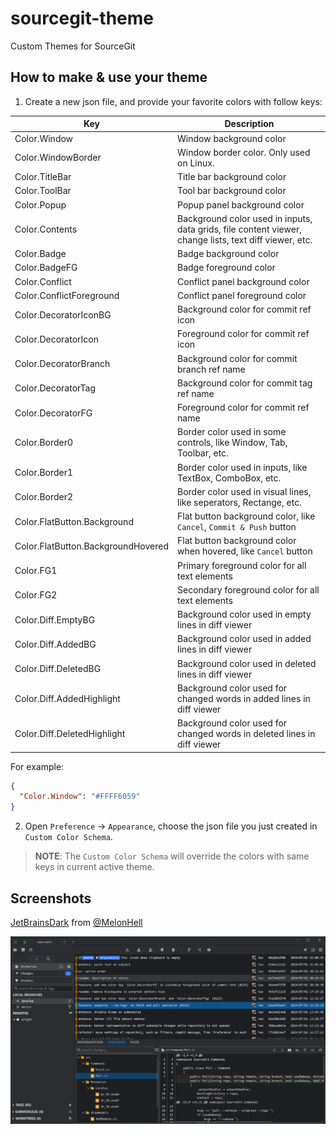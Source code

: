 # sourcegit-theme

Custom Themes for SourceGit

## How to make & use your theme

1. Create a new json file, and provide your favorite colors with follow keys:

| Key | Description |
| --- | --- |
| Color.Window | Window background color |
| Color.WindowBorder | Window border color. Only used on Linux. |
| Color.TitleBar | Title bar background color |
| Color.ToolBar | Tool bar background color |
| Color.Popup | Popup panel background color |
| Color.Contents | Background color used in inputs, data grids, file content viewer, change lists, text diff viewer, etc. |
| Color.Badge | Badge background color |
| Color.BadgeFG | Badge foreground color |
| Color.Conflict | Conflict panel background color |
| Color.ConflictForeground | Conflict panel foreground color |
| Color.DecoratorIconBG | Background color for commit ref icon |
| Color.DecoratorIcon | Foreground color for commit ref icon |
| Color.DecoratorBranch | Background color for commit branch ref name |
| Color.DecoratorTag | Background color for commit tag ref name |
| Color.DecoratorFG | Foreground color for commit ref name |
| Color.Border0 | Border color used in some controls, like Window, Tab, Toolbar, etc. |
| Color.Border1 | Border color used in inputs, like TextBox, ComboBox, etc. |
| Color.Border2 | Border color used in visual lines, like seperators, Rectange, etc. |
| Color.FlatButton.Background | Flat button background color, like `Cancel`, `Commit & Push` button |
| Color.FlatButton.BackgroundHovered | Flat button background color when hovered, like `Cancel` button |
| Color.FG1 | Primary foreground color for all text elements |
| Color.FG2 | Secondary foreground color for all text elements |
| Color.Diff.EmptyBG | Background color used in empty lines in diff viewer |
| Color.Diff.AddedBG | Background color used in added lines in diff viewer |
| Color.Diff.DeletedBG | Background color used in deleted lines in diff viewer |
| Color.Diff.AddedHighlight | Background color used for changed words in added lines in diff viewer |
| Color.Diff.DeletedHighlight | Background color used for changed words in deleted lines in diff viewer |

For example:

```json
{
  "Color.Window": "#FFFF6059"
}
```

2. Open `Preference` -> `Appearance`, choose the json file you just created in `Custom Color Schema`.

> **NOTE**: The `Custom Color Schema` will override the colors with same keys in current active theme.

## Screenshots

[JetBrainsDark](./themes/JetBrainsDark.json) from [@MelonHell](https://gist.github.com/MelonHell)

![JetBrainsDark](screenshots/JetBrainsDark.png)